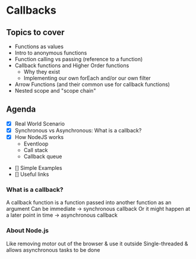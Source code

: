# Callbacks

## Topics to cover

- Functions as values
- Intro to anonymous functions
- Function calling vs passing (reference to a function)
- Callback functions and Higher Order functions
  - Why they exist
  - Implementing our own forEach and/or our own filter
- Arrow Functions (and their common use for callback functions)
- Nested scope and "scope chain"

## Agenda
- [x] Real World Scenario
- [x] Synchronous vs Asynchronous: What is a callback?
- [x] How NodeJS works
  - Eventloop
  - Call stack
  - Callback queue
- [] Simple Examples
- [] Useful links

### What is a callback?
A callback function is a function passed into another function as an argument
Can be immediate -> synchronous callback
Or it might happen at a later point in time -> asynchronous callback

### About Node.js
Like removing motor out of the browser & use it outside
Single-threaded & allows asynchronous tasks to be done 
